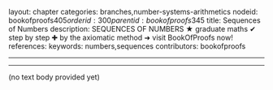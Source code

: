 layout: chapter
categories: branches,number-systems-arithmetics
nodeid: bookofproofs$405
orderid: 300
parentid: bookofproofs$345
title: Sequences of Numbers
description: SEQUENCES OF NUMBERS &#9733; graduate maths &#10004; step by step &#10010; by the axiomatic method &#10140; visit BookOfProofs now!
references: 
keywords: numbers,sequences
contributors: bookofproofs

---


---
(no text body provided yet)
